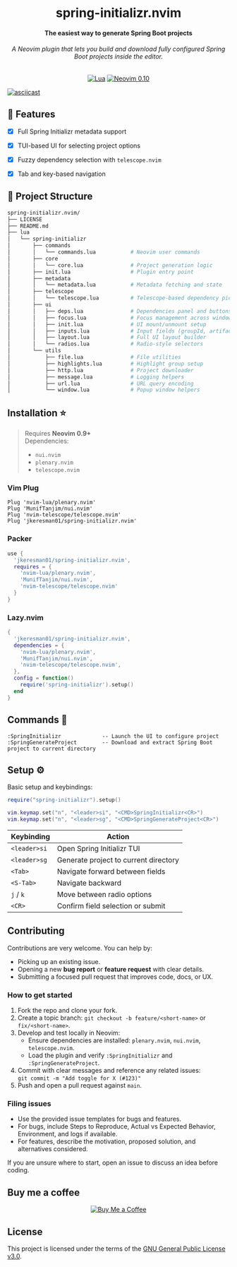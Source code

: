 <div align="center">

  <h1>spring-initializr.nvim</h1>
  <h4>The easiest way to generate Spring Boot projects</h4>
  <h6><i>A Neovim plugin that lets you build and download fully configured Spring Boot projects inside the editor.</i></h6>

[![Lua](https://img.shields.io/badge/Lua-blue.svg?style=for-the-badge&logo=lua)](http://www.lua.org)
[![Neovim 0.10](https://img.shields.io/badge/Neovim%200.10-green.svg?style=for-the-badge&logo=neovim)](https://neovim.io)

</div>


[![asciicast](https://asciinema.org/a/723220.svg)](https://asciinema.org/a/723220)


## 🔧 Features

- [x] Full Spring Initializr metadata support  
- [x] TUI-based UI for selecting project options  
- [x] Fuzzy dependency selection with `telescope.nvim`  
- [x] Tab and key-based navigation  


## 📁 Project Structure

```bash
spring-initializr.nvim/
├── LICENSE
├── README.md
├── lua
│   └── spring-initializr
│       ├── commands
│       │   └── commands.lua           # Neovim user commands
│       ├── core
│       │   └── core.lua               # Project generation logic
│       ├── init.lua                   # Plugin entry point
│       ├── metadata
│       │   └── metadata.lua           # Metadata fetching and state
│       ├── telescope
│       │   └── telescope.lua          # Telescope-based dependency picker
│       ├── ui
│       │   ├── deps.lua               # Dependencies panel and buttons
│       │   ├── focus.lua              # Focus management across windows
│       │   ├── init.lua               # UI mount/unmount setup
│       │   ├── inputs.lua             # Input fields (groupId, artifactId, etc.)
│       │   ├── layout.lua             # Full UI layout builder
│       │   └── radios.lua             # Radio-style selectors
│       └── utils
│           ├── file.lua               # File utilities
│           ├── highlights.lua         # Highlight group setup
│           ├── http.lua               # Project downloader
│           ├── message.lua            # Logging helpers
│           ├── url.lua                # URL query encoding
│           └── window.lua             # Popup window helpers
```


## Installation :star: <a name="installation"></a>

> Requires **Neovim 0.9+**  
> Dependencies:
> - `nui.nvim`
> - `plenary.nvim`
> - `telescope.nvim`

### Vim Plug <a name="vimplug"></a>

```vim
Plug 'nvim-lua/plenary.nvim'
Plug 'MunifTanjim/nui.nvim'
Plug 'nvim-telescope/telescope.nvim'
Plug 'jkeresman01/spring-initializr.nvim'
```

### Packer <a name="packer"></a>

```lua
use {
  'jkeresman01/spring-initializr.nvim',
  requires = {
    'nvim-lua/plenary.nvim',
    'MunifTanjim/nui.nvim',
    'nvim-telescope/telescope.nvim'
  }
}
```

### Lazy.nvim <a name="lazy"></a>

```lua
{
  'jkeresman01/spring-initializr.nvim',
  dependencies = {
    'nvim-lua/plenary.nvim',
    'MunifTanjim/nui.nvim',
    'nvim-telescope/telescope.nvim',
  },
  config = function()
    require('spring-initializr').setup()
  end
}
```

## Commands :wrench: <a name="commands"></a>

```vim
:SpringInitializr             -- Launch the UI to configure project
:SpringGenerateProject        -- Download and extract Spring Boot project to current directory
```

## Setup :gear: <a name="setup"></a>

Basic setup and keybindings:

```lua
require("spring-initializr").setup()

vim.keymap.set("n", "<leader>si", "<CMD>SpringInitializr<CR>")
vim.keymap.set("n", "<leader>sg", "<CMD>SpringGenerateProject<CR>")
```


| Keybinding   | Action                                  |
|--------------|------------------------------------------|
| `<leader>si` | Open Spring Initializr TUI              |
| `<leader>sg` | Generate project to current directory   |
| `<Tab>`      | Navigate forward between fields         |
| `<S-Tab>`    | Navigate backward                       |
| `j` / `k`    | Move between radio options              |
| `<CR>`       | Confirm field selection or submit       |

## Contributing

Contributions are very welcome. You can help by:

- Picking up an existing issue.
- Opening a new **bug report** or **feature request** with clear details.
- Submitting a focused pull request that improves code, docs, or UX.

### How to get started
1. Fork the repo and clone your fork.
2. Create a topic branch: `git checkout -b feature/<short-name>` or `fix/<short-name>`.
3. Develop and test locally in Neovim:
   - Ensure dependencies are installed: `plenary.nvim`, `nui.nvim`, `telescope.nvim`.
   - Load the plugin and verify `:SpringInitializr` and `:SpringGenerateProject`.
4. Commit with clear messages and reference any related issues:  
   `git commit -m "Add toggle for X (#123)"`
5. Push and open a pull request against `main`.

### Filing issues
- Use the provided issue templates for bugs and features.
- For bugs, include Steps to Reproduce, Actual vs Expected Behavior, Environment, and logs if available.
- For features, describe the motivation, proposed solution, and alternatives considered.

If you are unsure where to start, open an issue to discuss an idea before coding.


## Buy me a coffee ##
<div align="center">
  
  [![Buy Me a Coffee](https://img.shields.io/badge/-Buy%20Me%20a%20Coffee-yellow?style=for-the-badge&logo=buy-me-a-coffee&logoColor=black)](https://www.buymeacoffee.com/jkeresman)
  
</div>

## License

This project is licensed under the terms of the [GNU General Public License v3.0](./LICENSE).
